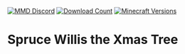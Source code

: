 [![MMD Discord](https://img.shields.io/badge/Discord-MMD-green.svg?style=flat&logo=Discord)](https://discord.mcmoddev.com)
[![Download Count](http://cf.way2muchnoise.eu/full_spruce-willis-the-xmas-tree_downloads.svg)](http://minecraft.curseforge.com/projects/spruce-willis-the-xmas-tree)
[![Minecraft Versions](http://cf.way2muchnoise.eu/versions/Minecraft_spruce-willis-the-xmas-tree_all.svg)](http://minecraft.curseforge.com/projects/spruce-willis-the-xmas-tree)

# Spruce Willis the Xmas Tree
